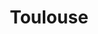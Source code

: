 ---
title: Toulouse
category: France
image: /assets/list_images/placeholder.png
maps_url: https://maps.app.goo.gl/porjYDoiXTPmPTyZ9
---
